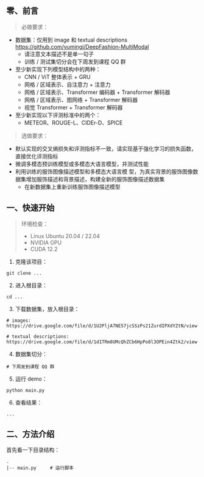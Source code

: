## 零、前言

> 必做要求：

- 数据集：仅用到 image 和 textual descriptions https://github.com/yumingj/DeepFashion-MultiModal 
    - 请注意文本描述不是单一句子 
    - 训练 / 测试集切分会在下周发到课程 QQ 群 
- 至少新实现下列模型结构中的两种：
    - CNN / ViT 整体表示 + GRU 
    - 网格 / 区域表示、自注意力 + 注意力 
    - 网格 / 区域表示、Transformer 编码器 + Transformer 解码器 
    - 网格 / 区域表示、图网络 + Transformer 解码器 
    - 视觉 Transformer + Transformer 解码器 
- 至少新实现以下评测标准中的两个： 
    - METEOR、ROUGE-L、CIDEr-D、SPICE

> 选做要求：

- 默认实现的交叉熵损失和评测指标不一致，请实现基于强化学习的损失函数，直接优化评测指标 
- 微调多模态预训练模型或多模态大语言模型，并测试性能 
- 利用训练的服饰图像描述模型和多模态大语言模 型，为真实背景的服饰图像数据集增加服饰描述和背景描述，构建全新的服饰图像描述数据集 
    - 在新数据集上重新训练服饰图像描述模型

## 一、快速开始

> 环境检查：
>
> - Linux Ubuntu 20.04 / 22.04
> - NVIDIA GPU
> - CUDA 12.2

1. 克隆该项目：

```
git clone ...
```

2. 进入根目录：

```
cd ...
```

3. 下载数据集，放入根目录：

```
# images:
https://drive.google.com/file/d/1U2PljA7NE57jcSSzPs21ZurdIPXdYZtN/view

# textual descriptions:
https://drive.google.com/file/d/1d1TRm8UMcQhZCb6HpPo8l3OPEin4Ztk2/view
```

4. 数据集切分：

```
# 下周发到课程 QQ 群
```


5. 运行 demo：

```
python main.py
```

6. 查看结果：

```
...
```

## 二、方法介绍

首先看一下目录结构：

```
.
|-- main.py		# 运行脚本
```

